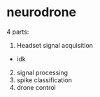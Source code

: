 # neurodrone

4 parts:
1. Headset signal acquisition
- idk

2. signal processing
3. spike classification
4. drone control